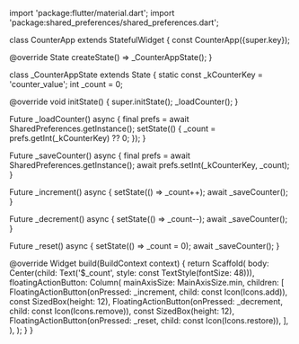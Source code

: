 import 'package:flutter/material.dart';
import 'package:shared_preferences/shared_preferences.dart';

class CounterApp extends StatefulWidget {
  const CounterApp({super.key});

  @override
  State<CounterApp> createState() => _CounterAppState();
}

class _CounterAppState extends State<CounterApp> {
  static const _kCounterKey = 'counter_value';
  int _count = 0;

  @override
  void initState() {
    super.initState();
    _loadCounter();
  }

  Future<void> _loadCounter() async {
    final prefs = await SharedPreferences.getInstance();
    setState(() {
      _count = prefs.getInt(_kCounterKey) ?? 0;
    });
  }

  Future<void> _saveCounter() async {
    final prefs = await SharedPreferences.getInstance();
    await prefs.setInt(_kCounterKey, _count);
  }

  Future<void> _increment() async {
    setState(() => _count++);
    await _saveCounter();
  }

  Future<void> _decrement() async {
    setState(() => _count--);
    await _saveCounter();
  }

  Future<void> _reset() async {
    setState(() => _count = 0);
    await _saveCounter();
  }

  @override
  Widget build(BuildContext context) {
    return Scaffold(
      body: Center(child: Text('$_count', style: const TextStyle(fontSize: 48))),
      floatingActionButton: Column(
        mainAxisSize: MainAxisSize.min,
        children: [
          FloatingActionButton(onPressed: _increment, child: const Icon(Icons.add)),
          const SizedBox(height: 12),
          FloatingActionButton(onPressed: _decrement, child: const Icon(Icons.remove)),
          const SizedBox(height: 12),
          FloatingActionButton(onPressed: _reset, child: const Icon(Icons.restore)),
        ],
      ),
    );
  }
}
